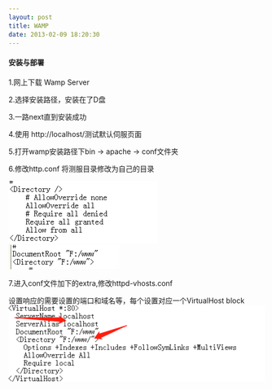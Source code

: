 ```yaml
---
layout: post
title: WAMP
date: 2013-02-09 18:20:30
---
```


#### 安装与部署
1.网上下载  Wamp Server

2.选择安装路径，安装在了D盘

3.一路next直到安装成功

4.使用 http://localhost/测试默认伺服页面

5.打开wamp安装路径下bin -> apache -> conf文件夹

6.修改http.conf 将测服目录修改为自己的目录

![](/assets/images/Directory.png)
![](/assets/images/Root.png)

7.进入conf文件加下的extra,修改httpd-vhosts.conf

设置响应的需要设置的端口和域名等，每个设置对应一个VirtualHost block
![](/assets/images/virtualHost.png)




